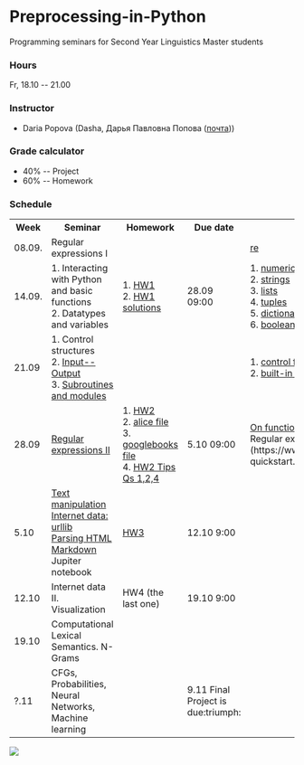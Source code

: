 # Preprocessing-in-Python

Programming seminars for Second Year Linguistics Master students

### Hours

Fr, 18.10 -- 21.00

### Instructor
* Daria Popova (Dasha, Дарья Павловна Попова ([почта](mailto:daschapopowa@gmail.com)))

### Grade calculator
* 40% -- Project
* 60% -- Homework

### Schedule
<table>
  <tr>
    <th>Week</th>
    <th>Seminar</th>
    <th>Homework</th>
    <th>Due date</th>
    <th>Reference</th>
  </tr>
   <tr>
    <td>08.09.</td>
    <td> Regular expressions I </td>
    <td></td>
    <td></td>
    <td><a href="https://docs.python.org/3.6/library/re.html">re</a>
    </td>
  </tr>
  <tr>
    <td>14.09.</td>
    <td> 1. Interacting with Python and basic functions<br>
      2. Datatypes and variables </td>
    <td>1. <a href="./preprocessingHW1.py">HW1</a><br>
    2. <a href="./preprocessinghw1answers.py">HW1 solutions</a></td>
    <td>28.09 09:00</td>
    <td>1. <a href="https://docs.python.org/3.6/library/stdtypes.html#typesnumeric">numeric types</a><br>
      2. <a href="https://docs.python.org/3.6/library/stdtypes.html#string-methods">strings</a><br>
      3. <a href="https://docs.python.org/3.6/tutorial/datastructures.html">lists</a><br>
      4. <a href="https://docs.python.org/3.6/tutorial/datastructures.html#tuples-and-sequences">tuples</a><br>
      5. <a href="https://docs.python.org/3.6/tutorial/datastructures.html#dictionaries">dictionaries</a><br>
      6. <a href="https://docs.python.org/3.6/library/stdtypes.html#boolean-operators">booleans</a>
    </td>
  </tr>
    <td>21.09</td>
    <td> 1. Control structures <br>
      2. <a href="./inputOutput.md">Input--Output</a><br>
      3. <a href="./modules.md">Subroutines and modules</a></td>
    <td></td>
    <td></td>
    <td>1. <a href="https://docs.python.org/3.6/tutorial/controlflow.html">control flow tools</a><br>
      2. <a href="https://docs.python.org/3.6/library/functions.html">built-in functions</a></td>
   </tr>
    <tr>
    <td>28.09</td>
    <td><a href="./regexpr.md">Regular expressions II</a></td>
    <td>1. <a href="./preprocessinghw2.py">HW2</a> <br>
     2. <a href="./alice.txt">alice file</a><br>
     3. <a href="./googlebooks.txt">googlebooks file</a><br>
     4. <a href="./preprocessinghw2tips.py">HW2 Tips Qs 1,2,4</a></td>
    <td>5.10 09:00</td>
    <td><a href="./onfunctions.md">On functions</a><br>
      Regular expressions cheat sheet (https://www.rexegg.com/regex-quickstart.html)
  </td>
  </tr>
    <tr>
    <td>5.10</td>
    <td><a href="./TextManipulation.ipynb">Text manipulation</a><br>
      <a href="./InternetData.ipynb">Internet data: urllib</a><br>
  <a href="./lxml_bs4.ipynb">Parsing HTML</a><br>
  <a href="./markdown.md">Markdown</a><br>
  Jupiter notebook</td>
    <td> <a href="./PPhw4.md">HW3</a></td>
    <td>12.10 9:00</td>
    <td></td>
  </tr>
    <tr>
    <td>12.10</td>
    <td>Internet data II. Visualization</td>
    <td>HW4 (the last one)</td>
    <td>19.10 9:00</td>
    <td></td>
  </tr>
    <tr>
    <td>19.10</td>
    <td>Computational Lexical Semantics. N-Grams</td>
    <td></td>
    <td></td>
    <td></td>
  </tr>
  </tr>
    <tr>
    <td>?.11</td>
    <td>CFGs, Probabilities, Neural Networks, Machine learning</td>
    <td></td>
    <td>9.11 Final Project is due:triumph:</td>
    <td></td>
  </tr>
</table>

![](https://kateennals.files.wordpress.com/2016/08/boa-constrictor-little-prince.jpg)
